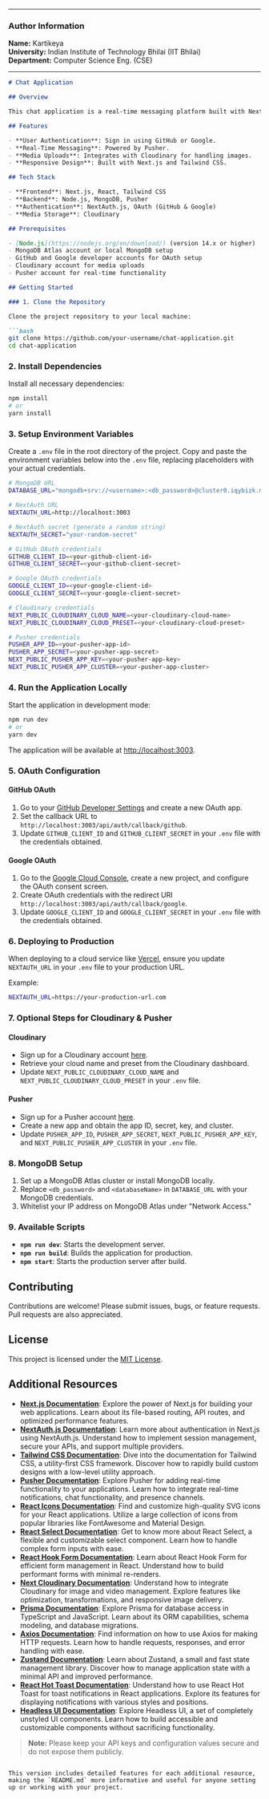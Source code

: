 

---

### Author Information

**Name:** Kartikeya  
**University:** Indian Institute of Technology Bhilai (IIT Bhilai)  
**Department:** Computer Science Eng. (CSE)  

---


```markdown
# Chat Application

## Overview

This chat application is a real-time messaging platform built with Next.js, MongoDB, Pusher, Cloudinary, and OAuth authentication using GitHub and Google. It supports user authentication, real-time messaging, and media file uploads.

## Features

- **User Authentication**: Sign in using GitHub or Google.
- **Real-Time Messaging**: Powered by Pusher.
- **Media Uploads**: Integrates with Cloudinary for handling images.
- **Responsive Design**: Built with Next.js and Tailwind CSS.

## Tech Stack

- **Frontend**: Next.js, React, Tailwind CSS
- **Backend**: Node.js, MongoDB, Pusher
- **Authentication**: NextAuth.js, OAuth (GitHub & Google)
- **Media Storage**: Cloudinary

## Prerequisites

- [Node.js](https://nodejs.org/en/download/) (version 14.x or higher)
- MongoDB Atlas account or local MongoDB setup
- GitHub and Google developer accounts for OAuth setup
- Cloudinary account for media uploads
- Pusher account for real-time functionality

## Getting Started

### 1. Clone the Repository

Clone the project repository to your local machine:

```bash
git clone https://github.com/your-username/chat-application.git
cd chat-application
```

### 2. Install Dependencies

Install all necessary dependencies:

```bash
npm install
# or
yarn install
```

### 3. Setup Environment Variables

Create a `.env` file in the root directory of the project. Copy and paste the environment variables below into the `.env` file, replacing placeholders with your actual credentials.

```bash
# MongoDB URL
DATABASE_URL="mongodb+srv://<username>:<db_password>@cluster0.iqybizk.mongodb.net/<databaseName>?retryWrites=true&w=majority"

# NextAuth URL
NEXTAUTH_URL=http://localhost:3003

# NextAuth secret (generate a random string)
NEXTAUTH_SECRET="your-random-secret"

# GitHub OAuth credentials
GITHUB_CLIENT_ID=<your-github-client-id>
GITHUB_CLIENT_SECRET=<your-github-client-secret>

# Google OAuth credentials
GOOGLE_CLIENT_ID=<your-google-client-id>
GOOGLE_CLIENT_SECRET=<your-google-client-secret>

# Cloudinary credentials
NEXT_PUBLIC_CLOUDINARY_CLOUD_NAME=<your-cloudinary-cloud-name>
NEXT_PUBLIC_CLOUDINARY_CLOUD_PRESET=<your-cloudinary-cloud-preset>

# Pusher credentials
PUSHER_APP_ID=<your-pusher-app-id>
PUSHER_APP_SECRET=<your-pusher-app-secret>
NEXT_PUBLIC_PUSHER_APP_KEY=<your-pusher-app-key>
NEXT_PUBLIC_PUSHER_APP_CLUSTER=<your-pusher-app-cluster>
```

### 4. Run the Application Locally

Start the application in development mode:

```bash
npm run dev
# or
yarn dev
```

The application will be available at [http://localhost:3003](http://localhost:3003).

### 5. OAuth Configuration

#### GitHub OAuth

1. Go to your [GitHub Developer Settings](https://github.com/settings/developers) and create a new OAuth app.
2. Set the callback URL to `http://localhost:3003/api/auth/callback/github`.
3. Update `GITHUB_CLIENT_ID` and `GITHUB_CLIENT_SECRET` in your `.env` file with the credentials obtained.

#### Google OAuth

1. Go to the [Google Cloud Console](https://console.cloud.google.com/), create a new project, and configure the OAuth consent screen.
2. Create OAuth credentials with the redirect URI `http://localhost:3003/api/auth/callback/google`.
3. Update `GOOGLE_CLIENT_ID` and `GOOGLE_CLIENT_SECRET` in your `.env` file with the credentials obtained.

### 6. Deploying to Production

When deploying to a cloud service like [Vercel](https://vercel.com/), ensure you update `NEXTAUTH_URL` in your `.env` file to your production URL.

Example:

```bash
NEXTAUTH_URL=https://your-production-url.com
```

### 7. Optional Steps for Cloudinary & Pusher

#### Cloudinary

- Sign up for a Cloudinary account [here](https://cloudinary.com/).
- Retrieve your cloud name and preset from the Cloudinary dashboard.
- Update `NEXT_PUBLIC_CLOUDINARY_CLOUD_NAME` and `NEXT_PUBLIC_CLOUDINARY_CLOUD_PRESET` in your `.env` file.

#### Pusher

- Sign up for a Pusher account [here](https://pusher.com/).
- Create a new app and obtain the app ID, secret, key, and cluster.
- Update `PUSHER_APP_ID`, `PUSHER_APP_SECRET`, `NEXT_PUBLIC_PUSHER_APP_KEY`, and `NEXT_PUBLIC_PUSHER_APP_CLUSTER` in your `.env` file.

### 8. MongoDB Setup

1. Set up a MongoDB Atlas cluster or install MongoDB locally.
2. Replace `<db_password>` and `<databaseName>` in `DATABASE_URL` with your MongoDB credentials.
3. Whitelist your IP address on MongoDB Atlas under "Network Access."

### 9. Available Scripts

- **`npm run dev`**: Starts the development server.
- **`npm run build`**: Builds the application for production.
- **`npm start`**: Starts the production server after build.

## Contributing

Contributions are welcome! Please submit issues, bugs, or feature requests. Pull requests are also appreciated.

## License

This project is licensed under the [MIT License](LICENSE).

## Additional Resources

- **[Next.js Documentation](https://nextjs.org/docs)**: Explore the power of Next.js for building your web applications. Learn about its file-based routing, API routes, and optimized performance features.
- **[NextAuth.js Documentation](https://next-auth.js.org/getting-started/introduction)**: Learn more about authentication in Next.js using NextAuth.js. Understand how to implement session management, secure your APIs, and support multiple providers.
- **[Tailwind CSS Documentation](https://tailwindcss.com/docs)**: Dive into the documentation for Tailwind CSS, a utility-first CSS framework. Discover how to rapidly build custom designs with a low-level utility approach.
- **[Pusher Documentation](https://pusher.com/docs)**: Explore Pusher for adding real-time functionality to your applications. Learn how to integrate real-time notifications, chat functionality, and presence channels.
- **[React Icons Documentation](https://react-icons.github.io/react-icons/)**: Find and customize high-quality SVG icons for your React applications. Utilize a large collection of icons from popular libraries like FontAwesome and Material Design.
- **[React Select Documentation](https://react-select.com/home)**: Get to know more about React Select, a flexible and customizable select component. Learn how to handle complex form inputs with ease.
- **[React Hook Form Documentation](https://react-hook-form.com/get-started)**: Learn about React Hook Form for efficient form management in React. Understand how to build performant forms with minimal re-renders.
- **[Next Cloudinary Documentation](https://cloudinary.com/documentation/nextjs_image_and_video)**: Understand how to integrate Cloudinary for image and video management. Explore features like optimization, transformations, and responsive image delivery.
- **[Prisma Documentation](https://www.prisma.io/docs/)**: Explore Prisma for database access in TypeScript and JavaScript. Learn about its ORM capabilities, schema modeling, and database migrations.
- **[Axios Documentation](https://axios-http.com/docs/intro)**: Find information on how to use Axios for making HTTP requests. Learn how to handle requests, responses, and error handling with ease.
- **[Zustand Documentation](https://github.com/pmndrs/zustand)**: Learn about Zustand, a small and fast state management library. Discover how to manage application state with a minimal API and improved performance.
- **[React Hot Toast Documentation](https://react-hot-toast.com/docs)**: Understand how to use React Hot Toast for toast notifications in React applications. Explore its features for displaying notifications with various styles and positions.
- **[Headless UI Documentation](https://headlessui.dev/)**: Explore Headless UI, a set of completely unstyled UI components. Learn how to build accessible and customizable components without sacrificing functionality.

> **Note:** Please keep your API keys and configuration values secure and do not expose them publicly.
```

This version includes detailed features for each additional resource, making the `README.md` more informative and useful for anyone setting up or working with your project.
